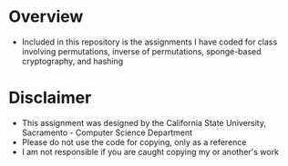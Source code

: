 # Overview
- Included in this repository is the assignments I have coded for class involving permutations, inverse of permutations, sponge-based cryptography, and hashing

# Disclaimer
- This assignment was designed by the California State University, Sacramento - Computer Science Department
- Please do not use the code for copying, only as a reference
- I am not responsible if you are caught copying my or another's work

